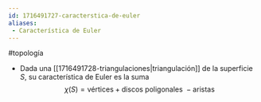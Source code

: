```yaml
---
id: 1716491727-caracterstica-de-euler
aliases:
 - Característica de Euler
---
```


#topología 

- Dada una [[1716491728-triangulaciones|triangulación]] de la superficie $S$, su característica de Euler es la suma
$$\chi(S) = \text{vértices} + \text{discos poligonales } - \text{aristas}$$